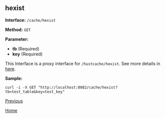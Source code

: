 ## hexist ##

**Interface:** `/cache/hexist`

**Method:** `GET`

**Parameter:** 

*  **tb** (Required)  
*  **key** (Required)  

This Interface is a proxy interface for `/hustcache/hexist`. See more details in [here](../../hustdb/hustcache/hexist.md).  

**Sample:**

    curl -i -X GET "http://localhost:8082/cache/hexist?tb=test_table&key=test_key"

[Previous](../cache.md)

[Home](../../../index.md)